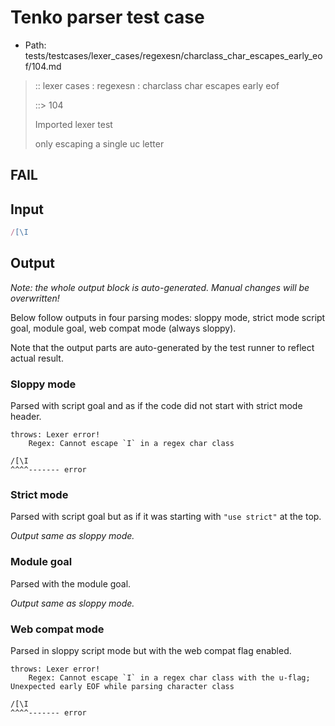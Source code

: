 # Tenko parser test case

- Path: tests/testcases/lexer_cases/regexesn/charclass_char_escapes_early_eof/104.md

> :: lexer cases : regexesn : charclass char escapes early eof
>
> ::> 104
>
> Imported lexer test
>
> only escaping a single uc letter

## FAIL

## Input

`````js
/[\I
`````

## Output

_Note: the whole output block is auto-generated. Manual changes will be overwritten!_

Below follow outputs in four parsing modes: sloppy mode, strict mode script goal, module goal, web compat mode (always sloppy).

Note that the output parts are auto-generated by the test runner to reflect actual result.

### Sloppy mode

Parsed with script goal and as if the code did not start with strict mode header.

`````
throws: Lexer error!
    Regex: Cannot escape `I` in a regex char class

/[\I
^^^^------- error
`````

### Strict mode

Parsed with script goal but as if it was starting with `"use strict"` at the top.

_Output same as sloppy mode._

### Module goal

Parsed with the module goal.

_Output same as sloppy mode._

### Web compat mode

Parsed in sloppy script mode but with the web compat flag enabled.

`````
throws: Lexer error!
    Regex: Cannot escape `I` in a regex char class with the u-flag; Unexpected early EOF while parsing character class

/[\I
^^^^------- error
`````


